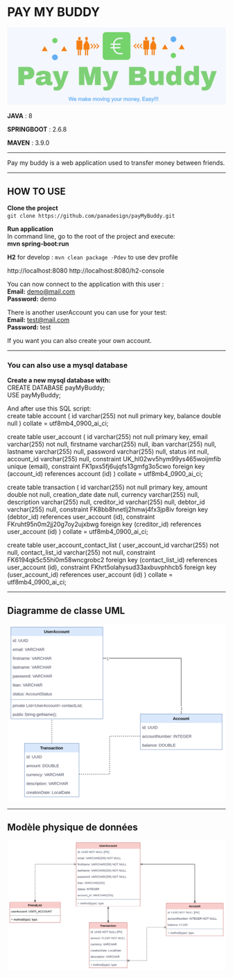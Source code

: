 # PAY MY BUDDY
![](src/main/resources/static/img/logo.png)

**JAVA** : 8

**SPRINGBOOT** : 2.6.8

**MAVEN** : 3.9.0

---

Pay my buddy is a web application used to transfer money between friends.

---
## HOW TO USE
**Clone the project**
<br>`git clone https://github.com/panadesign/payMyBuddy.git`

**Run application**
<br>In command line, go to the root of the project and execute:
<br>**mvn spring-boot:run**

**H2** for develop : ```mvn clean package -Pdev``` to use dev profile

http://localhost:8080
http://localhost:8080/h2-console

You can now connect to the application with this user :
<br>**Email:** demo@mail.com
<br>**Password:** demo

There is another userAccount you can use for your test:
<br>**Email:** test@mail.com
<br>**Password:** test

If you want you can also create your own account.

---

### You can also use a mysql database
**Create a new mysql database with:**
<br>CREATE DATABASE payMyBuddy;
<br>USE payMyBuddy;

And after use this SQL script:
<br>
create table account
(
id      varchar(255) not null
primary key,
balance double       null
)
collate = utf8mb4_0900_ai_ci;

create table user_account
(
id         varchar(255) not null
primary key,
email      varchar(255) not null,
firstname  varchar(255) null,
iban       varchar(255) null,
lastname   varchar(255) null,
password   varchar(255) null,
status     int          null,
account_id varchar(255) null,
constraint UK_hl02wv5hym99ys465woijmfib
unique (email),
constraint FK1pxs5fj6ujqfs13gmfg3o5cwo
foreign key (account_id) references account (id)
)
collate = utf8mb4_0900_ai_ci;

create table transaction
(
id            varchar(255) not null
primary key,
amount        double       not null,
creation_date date         null,
currency      varchar(255) null,
description   varchar(255) null,
creditor_id   varchar(255) null,
debtor_id     varchar(255) null,
constraint FK8bb8hnetlj2hmwj4fx3jp8iv
foreign key (debtor_id) references user_account (id),
constraint FKruht95n0m2jj20g7oy2ujxbwg
foreign key (creditor_id) references user_account (id)
)
collate = utf8mb4_0900_ai_ci;

create table user_account_contact_list
(
user_account_id varchar(255) not null,
contact_list_id varchar(255) not null,
constraint FK6194qk5c55hi0m58wncgrobc2
foreign key (contact_list_id) references user_account (id),
constraint FKhrt5olahysud33axbuvphhcb5
foreign key (user_account_id) references user_account (id)
)
collate = utf8mb4_0900_ai_ci;



---

## Diagramme de classe UML
![](src/main/resources/static/img/img_1.png)

---

## Modèle physique de données
![](src/main/resources/static/img/img.png)